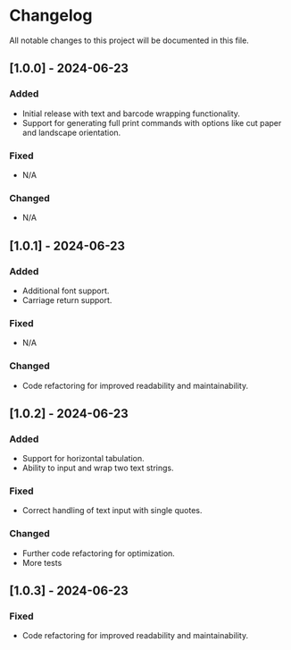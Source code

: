 # Changelog

All notable changes to this project will be documented in this file.

## [1.0.0] - 2024-06-23

### Added
- Initial release with text and barcode wrapping functionality.
- Support for generating full print commands with options like cut paper and landscape orientation.

### Fixed
- N/A

### Changed
- N/A

## [1.0.1] - 2024-06-23

### Added
- Additional font support.
- Carriage return support.

### Fixed
- N/A

### Changed
- Code refactoring for improved readability and maintainability.

## [1.0.2] - 2024-06-23

### Added
- Support for horizontal tabulation.
- Ability to input and wrap two text strings.

### Fixed
- Correct handling of text input with single quotes.

### Changed
- Further code refactoring for optimization.
- More tests

## [1.0.3] - 2024-06-23

### Fixed
- Code refactoring for improved readability and maintainability.
